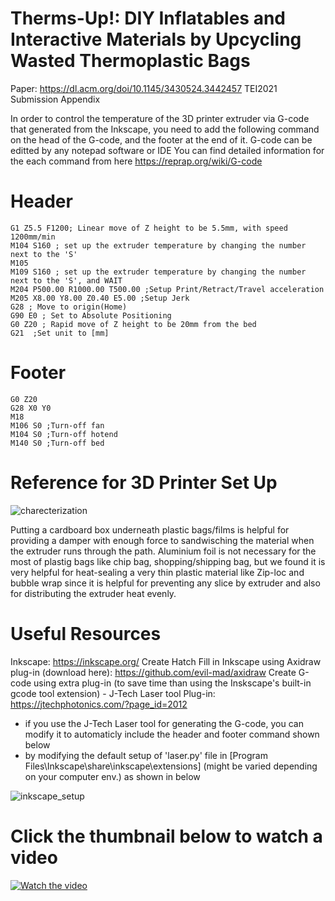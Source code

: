 # Therms-Up!: DIY Inflatables and Interactive Materials by Upcycling Wasted Thermoplastic Bags
Paper: https://dl.acm.org/doi/10.1145/3430524.3442457
TEI2021 Submission Appendix


In order to control the temperature of the 3D printer extruder via G-code that generated from the Inkscape, 
you need to add the following command on the head of the G-code, and the footer at the end of it.
G-code can be editted by any notepad software or IDE
You can find detailed information for the each command from here
https://reprap.org/wiki/G-code

# Header
```G-CODE
G1 Z5.5 F1200; Linear move of Z height to be 5.5mm, with speed 1200mm/min
M104 S160 ; set up the extruder temperature by changing the number next to the 'S'
M105
M109 S160 ; set up the extruder temperature by changing the number next to the 'S', and WAIT
M204 P500.00 R1000.00 T500.00 ;Setup Print/Retract/Travel acceleration
M205 X8.00 Y8.00 Z0.40 E5.00 ;Setup Jerk
G28 ; Move to origin(Home)
G90 E0 ; Set to Absolute Positioning
G0 Z20 ; Rapid move of Z height to be 20mm from the bed
G21  ;Set unit to [mm]
```

# Footer
```G-CODE
G0 Z20
G28 X0 Y0
M18
M106 S0 ;Turn-off fan
M104 S0 ;Turn-off hotend
M140 S0 ;Turn-off bed
```

# Reference for 3D Printer Set Up
![charecterization](https://user-images.githubusercontent.com/3894400/90126011-edf3c000-dd9d-11ea-91d6-150efb7180bd.png)

Putting a cardboard box underneath plastic bags/films is helpful for providing a damper with enough force to sandwisching the material when the extruder runs through the path.
Aluminium foil is not necessary for the most of plastig bags like chip bag, shopping/shipping bag, but we found it is very helpful for heat-sealing a very thin plastic material like Zip-loc and bubble wrap since it is helpful for preventing any slice by extruder and also for distributing the extruder heat evenly. 

# Useful Resources
Inkscape: https://inkscape.org/
Create Hatch Fill in Inkscape using Axidraw plug-in (download here): https://github.com/evil-mad/axidraw
Create G-code using extra plug-in (to save time than using the Inskscape's built-in gcode tool extension) - J-Tech Laser tool Plug-in:
https://jtechphotonics.com/?page_id=2012
 - if you use the J-Tech Laser tool for generating the G-code, you can modify it to automaticly include the header and footer command shown below
 - by modifying the default setup of 'laser.py' file in [Program Files\Inkscape\share\inkscape\extensions] (might be varied depending on your computer env.) as shown in below
 
 ![inkscape_setup](https://user-images.githubusercontent.com/3894400/90145261-b5aeaa80-ddba-11ea-9559-1bb579069ebc.JPG)
 
 
# Click the thumbnail below to watch a video

[![Watch the video](https://img.youtube.com/vi/VF86Q81Hd6I/hqdefault.jpg)](https://youtu.be/VF86Q81Hd6I)
